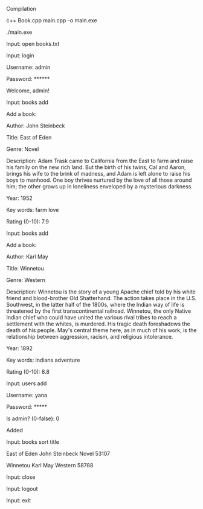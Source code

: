 Compilation

c++ Book.cpp main.cpp -o main.exe

./main.exe

Input: open books.txt

Input: login

Username: admin

Password: ******

Welcome, admin!

Input: books add

Add a book:

Author: John Steinbeck

Title: East of Eden

Genre: Novel 

Description: Adam Trask came to California from the East to farm and raise his family on the new rich land. But the birth of his twins, Cal and Aaron, brings his wife to the brink of madness, and Adam is left alone to raise his boys to manhood. One boy thrives nurtured by the love of all those around him; the other grows up in loneliness enveloped by a mysterious darkness.

Year: 1952

Key words: farm love

Rating (0-10): 7.9

Input: books add

Add a book:

Author: Karl May

Title: Winnetou

Genre: Western

Description: Winnetou is the story of a young Apache chief told by his white 
friend and blood-brother Old Shatterhand. The action takes place in the U.S. 
Southwest, in the latter half of the 1800s, where the Indian way of life is threatened by the first transcontinental railroad. Winnetou, the only Native Indian chief who could have united the various rival tribes to reach a settlement with the whites, is murdered. His tragic death foreshadows the death of his people. May's central theme here, as in much of his work, is the relationship between aggression, racism, and religious intolerance.

Year: 1892

Key words: indians adventure

Rating (0-10): 8.8

Input: users add

Username: yana

Password: *****

Is admin? (0-false): 0

Added

Input: books sort title

East of Eden John Steinbeck Novel 53107

Winnetou Karl May Western 58788

Input: close

Input: logout

Input: exit
